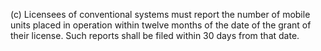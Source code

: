 (c) Licensees of conventional systems must report the number of mobile units placed in operation within twelve months of the date of the grant of their license. Such reports shall be filed within 30 days from that date.
                                    

